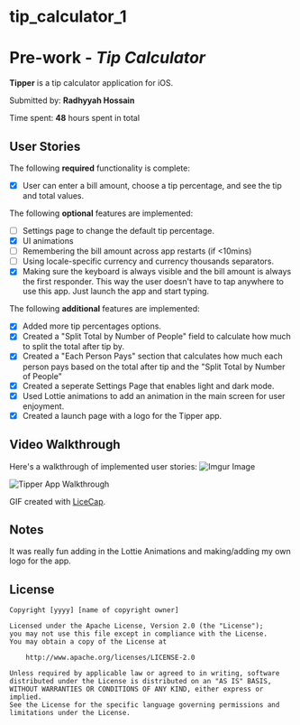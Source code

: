 # tip_calculator_1
# Pre-work - *Tip Calculator*

**Tipper** is a tip calculator application for iOS.

Submitted by: **Radhyyah Hossain**

Time spent: **48** hours spent in total

## User Stories

The following **required** functionality is complete:

* [x] User can enter a bill amount, choose a tip percentage, and see the tip and total values.

The following **optional** features are implemented:
* [ ] Settings page to change the default tip percentage.
* [x] UI animations
* [ ] Remembering the bill amount across app restarts (if <10mins)
* [ ] Using locale-specific currency and currency thousands separators.
* [x] Making sure the keyboard is always visible and the bill amount is always the first responder. This way the user doesn't have to tap anywhere to use this app. Just launch the app and start typing.

The following **additional** features are implemented:
 
- [x] Added more tip percentages options.
- [x] Created a "Split Total by Number of People" field to calculate how much to split the total after tip by. 
- [x] Created a "Each Person Pays" section that calculates how much each person pays based on the total after tip and the "Split Total by Number of People"
- [x] Created a seperate Settings Page that enables light and dark mode.
- [x] Used Lottie animations to add an animation in the main screen for user enjoyment. 
- [x] Created a launch page with a logo for the Tipper app. 

## Video Walkthrough 

Here's a walkthrough of implemented user stories:
![Imgur Image](https://imgur.com/a/eKmf4Pd.gif)

<img src='https://imgur.com/a/eKmf4Pd.gif' title='Radhyyah Hossain-Tipper-Walkthrough' width='' alt='Tipper App Walkthrough' />

GIF created with [LiceCap](http://www.cockos.com/licecap/).

## Notes

It was really fun adding in the Lottie Animations and making/adding my own logo for the app.

## License

    Copyright [yyyy] [name of copyright owner]

    Licensed under the Apache License, Version 2.0 (the "License");
    you may not use this file except in compliance with the License.
    You may obtain a copy of the License at

        http://www.apache.org/licenses/LICENSE-2.0

    Unless required by applicable law or agreed to in writing, software
    distributed under the License is distributed on an "AS IS" BASIS,
    WITHOUT WARRANTIES OR CONDITIONS OF ANY KIND, either express or implied.
    See the License for the specific language governing permissions and
    limitations under the License.
